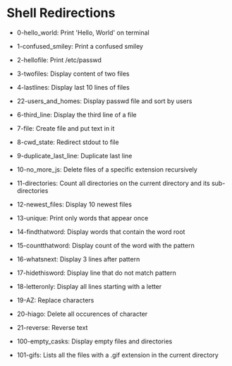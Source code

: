 # Shell Redirections

- 0-hello_world: Print 'Hello, World' on terminal
- 1-confused_smiley: Print a confused smiley
- 2-hellofile: Print /etc/passwd
- 3-twofiles: Display content of two files
- 4-lastlines: Display last 10 lines of files

- 22-users_and_homes: Display passwd file and sort by users

- 6-third_line: Display the third line of a file
- 7-file: Create file and put text in it
- 8-cwd_state: Redirect stdout to file
- 9-duplicate_last_line: Duplicate last line
- 10-no_more_js: Delete files of a specific extension recursively
- 11-directories: Count all directories on the current directory and its sub-directories
- 12-newest_files: Display 10 newest files
- 13-unique: Print only words that appear once
- 14-findthatword: Display words that contain the word root
- 15-countthatword: Display count of the word with the pattern
- 16-whatsnext: Display 3 lines after pattern
- 17-hidethisword: Display line that do not match pattern
- 18-letteronly: Display all lines starting with a letter
- 19-AZ: Replace characters
- 20-hiago: Delete all occurences of character
- 21-reverse: Reverse text
- 100-empty_casks: Display empty files and directories
- 101-gifs: Lists all the files with a .gif extension in the current directory
